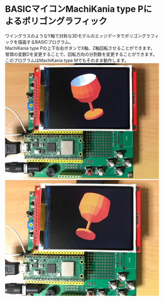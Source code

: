 # BASICマイコンMachiKania type Pによるポリゴングラフィック
ワイングラスのようなY軸で対称な3Dモデルのエッジデータでポリゴングラフィックを描画するBASICプログラム。  
MachiKania type Pの上下左右ボタンでX軸、Z軸回転させることができます。  
冒頭の変数Dを変更することで、回転方向の分割数を変更することができます。  
このプログラムはMachiKania type Mでもそのまま動作します。  
![](polygon2.jpg) 
![](polygon1.jpg) 

